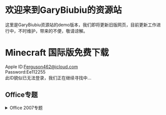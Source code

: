 # 欢迎来到GaryBiubiu的资源站

这里是GaryBiubiu资源站的demo版本，我们即将更新旧版网页，目前更新工作进行中，不时维护，带来的不便，敬请谅解。

# Minecraft 国际版免费下载
Apple ID:Ferguson462@icloud.com  
Password:Ee112255  
此ID貌似已无法登录，我们正在继续寻找中...

## Office专题
<details>
<summary>Office 2007专题</summary>
Professional 下载  
`https://pan.baidu.com/s/1Idj-WJiQewWKYSqHqvnksg&shfl=sharepset`
</details>

